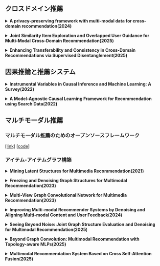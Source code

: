 ## クロスドメイン推薦
 **<details><summary>A privacy-preserving framework with multi-modal data for cross-domain recommendation(2024)**</summary><div>  
  マルチモーダル情報を活用して既存手法より情報量の多いドメイン共通及び固有の埋め込みを分離・抽出するエンコーダと、知識転移中のユーザのプライバシー保護のためローカル差分プライバシーによる難読化を行う。加えて、難読化された分離表現の整合性と差異性を保証するため、コントラスト学習に基づいたドメイン間およびドメイン内損失を組み込んだ。

  [[link]](https://www.sciencedirect.com/science/article/pii/S0950705124011638)
  [[code]](https://github.com/Lili1013/P2M2-CDR)
</details>

 **<details><summary>Joint Similarity Item Exploration and Overlapped User Guidance for Multi-Modal Cross-Domain Recommendation(2025)**</summary><div>  
 類似度グラフにペアワイズグラフ・ハイパーグラフの2つを導入し、局所的な類似性と広範囲な類似性を捉える。また、重複ユーザをガイドとし、ドメイン間で嗜好が似ている非重複ユーザをマッチングし、クロスドメイン推薦を実現。


  [[link]](https://dl.acm.org/doi/10.1145/3696410.3714860)
  [[code]]()
</details>

**<details><summary>Enhancing Transferability and Consistency in Cross-Domain
Recommendations via Supervised Disentanglement(2025)**</summary><div>  
 GNNで抽出した特徴量をアンカーとして設定し，教師あり対照学習の枠組みで特徴の分離．具体的には、ドメイン間で変換した共有情報，GNNの特徴，固有情報とアンカーとの類似度を計算し、共有情報> GNNの特徴>固有特徴という関係が成立するように損失を設計．アイテム埋め込みも活用し、ドメインAの固有嗜好とドメインAのアイテムの埋め込みを近づけ、ドメインBのアイテム埋め込みと遠ざける。（ドメインBでも同様）


  [[link]](https://dl.acm.org/doi/10.1145/3705328.3748044)
  [[code]](https://github.com/WangYuhan-0520/DGCDR)
</details>

## 因果推論と推薦システム
**<details><summary>Instrumental Variables in Causal Inference and Machine Learning: A Survey(2022)**</summary><div>  
  交絡因子を特定できないとき場合に使える、因果効果の測定法の1つである操作変数法に関するサーベイ論文。

  [[link]](https://arxiv.org/abs/2212.05778)
  [[code]]()
</details>


 **<details><summary>A Model-Agnostic Causal Learning Framework for Recommendation using Search Data(2022)**</summary><div>  
  ユーザの検索行動を操作変数とみなし、処置変数を操作変数で回帰することで、クリックに重要な因果的要素と人気バイアスなどの非因果的要素を分離。

  [[link]](https://dl.acm.org/doi/10.1145/3485447.3511951)
  [[code]](https://github.com/Ethan00Si/Instrumental-variables-for-recommendation)
</details>

## マルチモーダル推薦
### マルチモーダル推薦のためのオープンソースフレームワーク

[[link]](https://dl.acm.org/doi/10.1145/3611380.3628561)
  [[code]](https://github.com/enoche/MMRec)

### アイテム-アイテムグラフ構築
 **<details><summary>Mining Latent Structures for Multimedia Recommendation(2021)**</summary><div>  
 各モダリティ内でコサイン類似度を計算し、上位k個のアイテム間にエッジを結ぶことでグラフを構築。モダリティ間のグラフを融合する際、重要度パラメータαを掛け合わせて加算。このグラフは学習プロセス中に動的に変化する。最終的に、この構築したグラフとインタラクショングラフを用いてスコアを算出する。

 [[link]](https://dl.acm.org/doi/abs/10.1145/3474085.3475259)
  [[code]](https://github.com/CRIPAC-DIG/LATTICE)
</details>

 **<details><summary>Freezing and Denoising Graph Structures for Multimodal Recommendation(2023)**</summary><div>  
 LATTICEのグラフ動的学習が不要であると主張し、事前にマルチモーダル特徴の類似度からグラフを構築し、モデル学習時には固定する。また、次数の多いノード（インタラクションが多いユーザ・人気アイテム）ほどノイズの影響を受けやすいため、DropEdgeによって一定の割合のエッジをランダムに削除。ノードの次数を分母にした確率により、次数の高いエッジを枝刈りの対象にしやすくする。LATTICEと比較してメモリ使用量を最大6分の1、訓練時間を4分の1にまで短縮した。

 [[link]](https://dl.acm.org/doi/abs/10.1145/3581783.3611943)
  [[code]](https://github.com/enoche/FREEDOM)
</details>

 **<details><summary>Multi-View Graph Convolutional Network for Multimedia Recommendation(2023)**</summary><div>  
ユーザの行動情報を手掛かりに、モダリティ特徴から不要なノイズを除去し、ユーザとアイテムの関係、アイテム間の類似度に基づくグラフを構築。さらに、ユーザがどのモダリティを重視する傾向があるかを学習し、重要度を調整。

 [[link]](https://dl.acm.org/doi/abs/10.1145/3581783.3613915)
  [[code]](https://github.com/demonph10/MGCN)
</details>

 **<details><summary>Improving Multi-modal Recommender Systems by Denoising and Aligning Multi-modal Content and User Feedback(2024)**</summary><div>  
各モダリティごとにアイテム間の類似度を算出し、グラフを作成。ただし、全アイテムの平均類似度よりも低いスコアのエッジは削除する。モダリティ間のグラフの融合の際、両方のモダリティでエッジが結ばれている場合のみ残し、それ以外は削除する。また、類似度グラフに加えてアイテム間の共起行列に基づく行動グラフも構築。

 [[link]](https://dl.acm.org/doi/10.1145/3637528.3671703)
  [[code]](https://github.com/XMUDM/DA-MRS)
</details>

 **<details><summary>Seeing Beyond Noise: Joint Graph Structure Evaluation and Denoising for Multimodal Recommendation(2025)**</summary><div>  
各モダリティの類似度に基づくグラフとアイテムの共起行列による行動グラフの構築。損失関数を各アイテム表現で偏微分し、アイテム表現のモデルに対する貢献度を算出。損失が大きいほど貢献度が高いとみなし、これとノードの次数に基づく確率値を計算し、枝刈りするエッジを決定。さらに、ノイズありのインタラクショングラフと枝刈り後のインタラクショングラフのユーザ表現を近づけ、一貫性を保つために対照学習を導入。ノイズ除去後のアイテムグラフ、ユーザ・アイテムグラフのアイテム表現を同じ潜在空間に整合するための対照学習も導入。

 [[link]](https://ojs.aaai.org/index.php/AAAI/article/view/33358)
  [[code]]()
</details>

 **<details><summary>Beyond Graph Convolution: Multimodal Recommendation with Topology-aware MLPs(2025)**</summary><div>  
各モダリティ内で類似度に基づくアイテムグラフを構築。ただし、GCNの代わりにMLPを使用。2つのノードが共通の近傍ノードを多く持つなら位相的に類似しているという仮定により、ノード間の位相的類似度を計算。位相類似度が高い上位K個のノードとの接続のみ残して後は枝刈りする。MLPにグラフ構造を認識させるため、ノード表現と文脈的近傍との間の相互情報量を最大化し、モーダル内の相関を捉える。これによって意味的に類似するように整列させる。

 [[link]](https://arxiv.org/abs/2412.11747)
  [[code]](https://github.com/jessicahuang0163/TMLP?tab=readme-ov-file)
</details>

 **<details><summary>Multimodal Recommendation System Based on Cross Self-Attention Fusion(2025)**</summary><div>  
あるモダリティの情報から、別のモダリティのどこに注目すべきかの重みを計算することで、相互に関連する情報を伝播。モダリティ内でも、どの特徴が重要であるか判断し、重みづけを行う。

 [[link]](https://www.mdpi.com/2079-8954/13/1/57)
  [[code]]()
</details>
